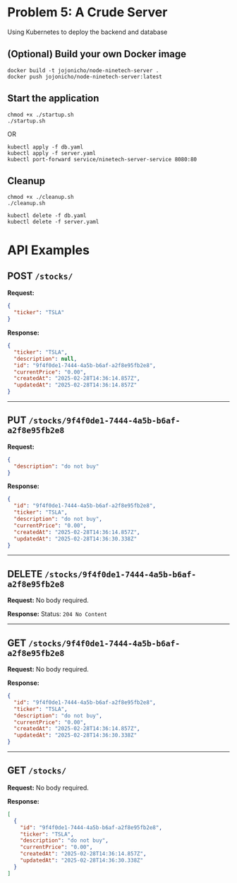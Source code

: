 # Problem 5: A Crude Server

Using Kubernetes to deploy the backend and database

## (Optional) Build your own Docker image

```
docker build -t jojonicho/node-ninetech-server .
docker push jojonicho/node-ninetech-server:latest

```

## Start the application

```
chmod +x ./startup.sh
./startup.sh
```

OR

```
kubectl apply -f db.yaml
kubectl apply -f server.yaml
kubectl port-forward service/ninetech-server-service 8080:80
```

## Cleanup

```
chmod +x ./cleanup.sh
./cleanup.sh

```

```
kubectl delete -f db.yaml
kubectl delete -f server.yaml

```

# API Examples

## POST `/stocks/`

**Request:**

```json
{
  "ticker": "TSLA"
}
```

**Response:**

```json
{
  "ticker": "TSLA",
  "description": null,
  "id": "9f4f0de1-7444-4a5b-b6af-a2f8e95fb2e8",
  "currentPrice": "0.00",
  "createdAt": "2025-02-28T14:36:14.857Z",
  "updatedAt": "2025-02-28T14:36:14.857Z"
}
```

---

## PUT `/stocks/9f4f0de1-7444-4a5b-b6af-a2f8e95fb2e8`

**Request:**

```json
{
  "description": "do not buy"
}
```

**Response:**

```json
{
  "id": "9f4f0de1-7444-4a5b-b6af-a2f8e95fb2e8",
  "ticker": "TSLA",
  "description": "do not buy",
  "currentPrice": "0.00",
  "createdAt": "2025-02-28T14:36:14.857Z",
  "updatedAt": "2025-02-28T14:36:30.338Z"
}
```

---

## DELETE `/stocks/9f4f0de1-7444-4a5b-b6af-a2f8e95fb2e8`

**Request:**
No body required.

**Response:**
Status: `204 No Content`

---

## GET `/stocks/9f4f0de1-7444-4a5b-b6af-a2f8e95fb2e8`

**Request:**
No body required.

**Response:**

```json
{
  "id": "9f4f0de1-7444-4a5b-b6af-a2f8e95fb2e8",
  "ticker": "TSLA",
  "description": "do not buy",
  "currentPrice": "0.00",
  "createdAt": "2025-02-28T14:36:14.857Z",
  "updatedAt": "2025-02-28T14:36:30.338Z"
}
```

---

## GET `/stocks/`

**Request:**
No body required.

**Response:**

```json
[
  {
    "id": "9f4f0de1-7444-4a5b-b6af-a2f8e95fb2e8",
    "ticker": "TSLA",
    "description": "do not buy",
    "currentPrice": "0.00",
    "createdAt": "2025-02-28T14:36:14.857Z",
    "updatedAt": "2025-02-28T14:36:30.338Z"
  }
]
```
